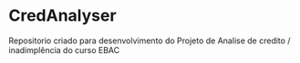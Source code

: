 # CredAnalyser
Repositorio criado para desenvolvimento do Projeto de Analise de credito / inadimplência do curso EBAC
